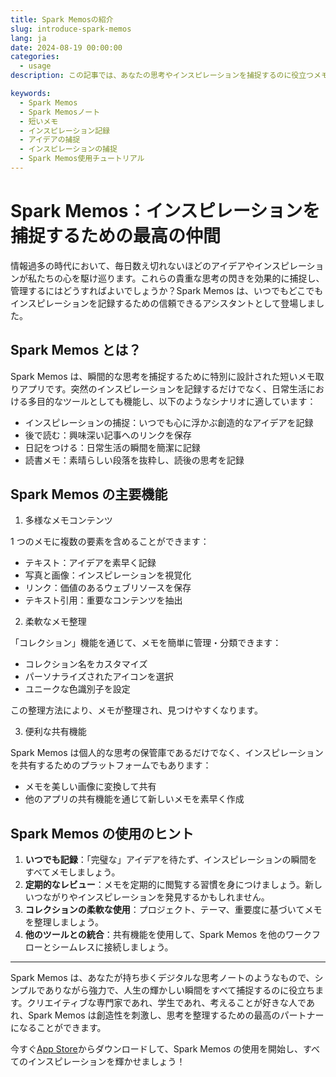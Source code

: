 ```yaml
---
title: Spark Memosの紹介
slug: introduce-spark-memos
lang: ja
date: 2024-08-19 00:00:00
categories:
  - usage
description: この記事では、あなたの思考やインスピレーションを捕捉するのに役立つメモアプリ、Spark Memosを紹介します。

keywords:
  - Spark Memos
  - Spark Memosノート
  - 短いメモ
  - インスピレーション記録
  - アイデアの捕捉
  - インスピレーションの捕捉
  - Spark Memos使用チュートリアル
---
```


# Spark Memos：インスピレーションを捕捉するための最高の仲間

情報過多の時代において、毎日数え切れないほどのアイデアやインスピレーションが私たちの心を駆け巡ります。これらの貴重な思考の閃きを効果的に捕捉し、管理するにはどうすればよいでしょうか？Spark Memos は、いつでもどこでもインスピレーションを記録するための信頼できるアシスタントとして登場しました。

## Spark Memos とは？

Spark Memos は、瞬間的な思考を捕捉するために特別に設計された短いメモ取りアプリです。突然のインスピレーションを記録するだけでなく、日常生活における多目的なツールとしても機能し、以下のようなシナリオに適しています：

- インスピレーションの捕捉：いつでも心に浮かぶ創造的なアイデアを記録
- 後で読む：興味深い記事へのリンクを保存
- 日記をつける：日常生活の瞬間を簡潔に記録
- 読書メモ：素晴らしい段落を抜粋し、読後の思考を記録

## Spark Memos の主要機能

1. 多様なメモコンテンツ

1 つのメモに複数の要素を含めることができます：

- テキスト：アイデアを素早く記録
- 写真と画像：インスピレーションを視覚化
- リンク：価値のあるウェブリソースを保存
- テキスト引用：重要なコンテンツを抽出

2. 柔軟なメモ整理

「コレクション」機能を通じて、メモを簡単に管理・分類できます：

- コレクション名をカスタマイズ
- パーソナライズされたアイコンを選択
- ユニークな色識別子を設定

この整理方法により、メモが整理され、見つけやすくなります。

3. 便利な共有機能

Spark Memos は個人的な思考の保管庫であるだけでなく、インスピレーションを共有するためのプラットフォームでもあります：

- メモを美しい画像に変換して共有
- 他のアプリの共有機能を通じて新しいメモを素早く作成

## Spark Memos の使用のヒント

1. **いつでも記録**：「完璧な」アイデアを待たず、インスピレーションの瞬間をすべてメモしましょう。
2. **定期的なレビュー**：メモを定期的に閲覧する習慣を身につけましょう。新しいつながりやインスピレーションを発見するかもしれません。
3. **コレクションの柔軟な使用**：プロジェクト、テーマ、重要度に基づいてメモを整理しましょう。
4. **他のツールとの統合**：共有機能を使用して、Spark Memos を他のワークフローとシームレスに接続しましょう。

---

Spark Memos は、あなたが持ち歩くデジタルな思考ノートのようなもので、シンプルでありながら強力で、人生の輝かしい瞬間をすべて捕捉するのに役立ちます。クリエイティブな専門家であれ、学生であれ、考えることが好きな人であれ、Spark Memos は創造性を刺激し、思考を整理するための最高のパートナーになることができます。

今すぐ[App Store](https://weel.one/spark-ios)からダウンロードして、Spark Memos の使用を開始し、すべてのインスピレーションを輝かせましょう！
